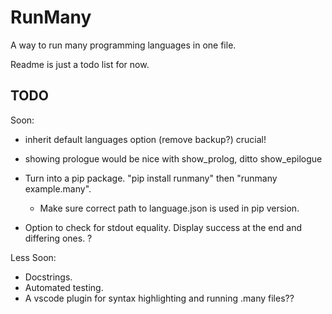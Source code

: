 # RunMany

A way to run many programming languages in one file.

Readme is just a todo list for now.

## TODO

Soon:

- inherit default languages option (remove backup?) crucial!

- showing prologue would be nice with show_prolog, ditto show_epilogue

- Turn into a pip package. "pip install runmany" then "runmany example.many".
  - Make sure correct path to language.json is used in pip version.
- Option to check for stdout equality. Display success at the end and differing ones. ?

Less Soon:

- Docstrings.
- Automated testing.
- A vscode plugin for syntax highlighting and running .many files??